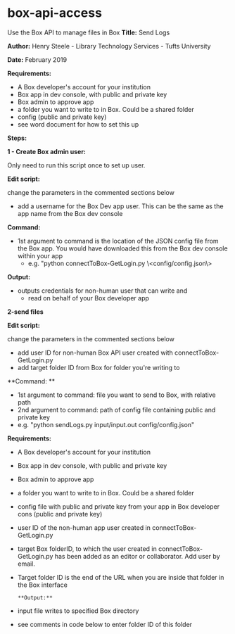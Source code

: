 # box-api-access
Use the Box API to manage files in Box
**Title:**      Send Logs

**Author:** Henry Steele - Library Technology Services - Tufts University

**Date:**    February 2019

**Requirements:**

- A Box developer&#39;s account for your institution
- Box app in dev console, with public and private key
- Box admin to approve app
- a folder you want to write to in Box.  Could be a shared folder
- config (public and private key)
- see word document for how to set this up



**Steps:**

**1 - Create Box admin user:**

Only need to run this script once to set up user.

**Edit script:**

change the parameters in the commented sections below

- add a username for the Box Dev app user.  This can be the same as the app name from the Box dev console

**Command:**

- 1st argument to command is the location of the JSON config file from the Box app.  You would have downloaded this from the Box dev console within your app
  - e.g. &quot;python connectToBox-GetLogin.py \\&lt;config/config.json\\&gt;

**Output:**

- outputs credentials for non-human user that can write and
  - read on behalf of your Box developer app

**2-send files**

**Edit script:**

change the parameters in the commented sections below

- add user ID for non-human Box API user created with connectToBox-GetLogin.py
- add target folder ID from Box for folder you&#39;re writing to

**Command:       **

- 1st argument to command:  file you want to send to Box, with relative path
- 2nd argument to command:  path of config file containing public and private key
- e.g. &quot;python sendLogs.py input/input.out config/config.json&quot;

**Requirements:**

- A Box developer&#39;s account for your institution
- Box app in dev console, with public and private key
- Box admin to approve app
- a folder you want to write to in Box.  Could be a shared folder
- config file with public and private key from your app in Box developer cons (public and private key)
- user ID of the non-human app user created in  connectToBox-GetLogin.py
- target Box folderID, to which the user created in connectToBox-GetLogin.py has been added as an editor or collaborator.  Add user by email.
- Target folder ID is the end of the URL when you are inside that folder in the Box interface

      **Output:**

- input file writes to specified Box directory
- see comments in code below to enter folder ID of this folder
